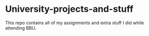 # University-projects-and-stuff
This repo contains all of my assignments and extra stuff I did while attending BBU.

